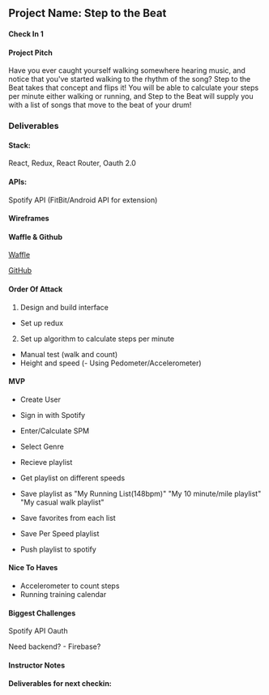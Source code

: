 ## Project Name: Step to the Beat

#### Check In 1

#### Project Pitch

Have you ever caught yourself walking somewhere hearing music, and notice that you've started walking to the rhythm of the song? Step to the Beat takes that concept and flips it! You will be able to calculate your steps per minute either walking or running, and Step to the Beat will supply you with a list of songs that move to the beat of your drum!

### Deliverables

#### Stack:

React,
Redux,
React Router,
Oauth 2.0

#### APIs:

Spotify API
(FitBit/Android API for extension)

#### Wireframes

#### Waffle & Github

[Waffle](https://waffle.io/lexbonder/step-to-the-beat)

[GitHub](https://github.com/lexbonder/step-to-the-beat)

#### Order Of Attack

1) Design and build interface
  - Set up redux
2) Set up algorithm to calculate steps per minute
  - Manual test (walk and count)
  - Height and speed
  (- Using Pedometer/Accelerometer)
  

#### MVP

- Create User
- Sign in with Spotify

- Enter/Calculate SPM
- Select Genre
- Recieve playlist

- Get playlist on different speeds
- Save playlist as "My Running List(148bpm)" "My 10 minute/mile playlist" "My casual walk playlist"

- Save favorites from each list
- Save Per Speed playlist
- Push playlist to spotify

#### Nice To Haves

- Accelerometer to count steps
- Running training calendar

#### Biggest Challenges

Spotify API
Oauth

Need backend? - Firebase?

#### Instructor Notes

#### Deliverables for next checkin:
